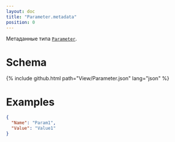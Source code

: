```yaml
---
layout: doc
title: "Parameter.metadata"
position: 0
---
```


Метаданные типа [`Parameter`](../).

# Schema

{% include github.html path="View/Parameter.json" lang="json" %}

# Examples

```json
{
  "Name": "Param1",
  "Value": "Value1"
}
```
